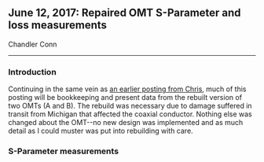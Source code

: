 ## June 12, 2017: Repaired OMT S-Parameter and loss measurements
Chandler Conn
<hr>

### Introduction
Continuing in the same vein as [an earlier posting from Chris](../20170321_new_omt "Click me! :)"), much of this posting will be bookkeeping and present data from the rebuilt version of two OMTs (A and B). The rebuild was necessary due to damage suffered in transit from Michigan that affected the coaxial conductor. Nothing else was changed about the OMT--no new design was implemented and as much detail as I could muster was put into rebuilding with care.

### S-Parameter measurements
